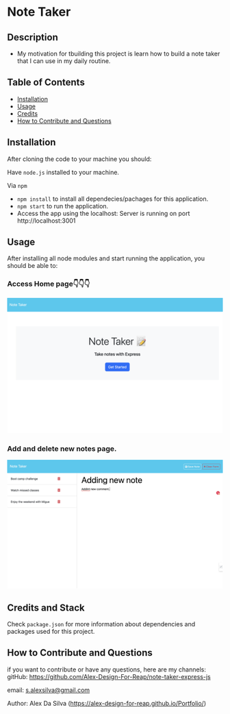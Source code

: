 # Note Taker

## Description

- My motivation for tbuilding this project is learn how to build a note taker that I can use in my daily routine.

## Table of Contents

- [Installation](#installation)
- [Usage](#usage)
- [Credits](#credits)
- [How to Contribute and Questions](#how-to-contribute-and-questions)

## Installation

After cloning the code to your machine you should:

Have `node.js` installed to your machine.

Via `npm`

- `npm install` to install all dependecies/pachages for this application.
- `npm start` to run the application.
- Access the app using the localhost: Server is running on port http://localhost:3001

## Usage

After installing all node modules and start running the application, you should be able to:

### Access Home page👇👇👇

![alt text](public/assets/images/home-note-taker.png)

### Add and delete new notes page.

![alt text](public/assets/images/adding-note-note-taker.png)

## Credits and Stack

Check `package.json` for more information about dependencies and packages used for this project.

## How to Contribute and Questions

if you want to contribute or have any questions, here are my channels:
gitHub: https://github.com/Alex-Design-For-Reap/note-taker-express-js

email: s.alexsilva@gmail.com

Author: Alex Da Silva (https://alex-design-for-reap.github.io/Portfolio/)
